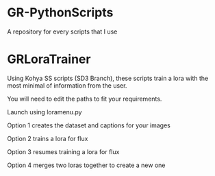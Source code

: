 # GR-PythonScripts
A repository for every scripts that I use


# GRLoraTrainer
Using Kohya SS scripts (SD3 Branch), these scripts train a lora with the most minimal of information from the user. 

You will need to edit the paths to fit your requirements.

Launch using loramenu.py

Option 1 creates the dataset and captions for your images

Option 2 trains a lora for flux

Option 3 resumes training a lora for flux

Option 4 merges two loras together to create a new one

